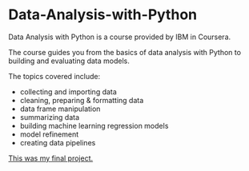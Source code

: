 # Data-Analysis-with-Python

Data Analysis with Python is a course provided by IBM in Coursera.

The course guides you from the basics of data analysis with Python to building and evaluating data models.

 The topics covered include:  
- collecting and importing data 
- cleaning, preparing & formatting data 
- data frame manipulation 
- summarizing data 
- building machine learning regression models 
- model refinement 
- creating data pipelines 

[This was my final project.](https://github.com/pricso/Data-Analysis-with-Python/blob/main/House_Sales_in_King_Count_USA-20231003-1696291200.jupyterlite.ipynb)
